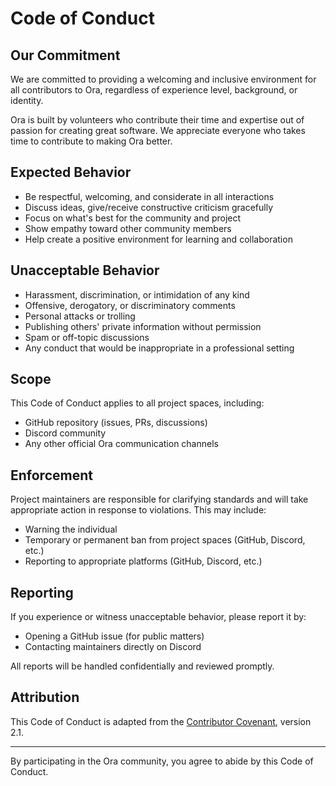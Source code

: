 # Code of Conduct

## Our Commitment

We are committed to providing a welcoming and inclusive environment for all contributors to Ora, regardless of experience level, background, or identity.

Ora is built by volunteers who contribute their time and expertise out of passion for creating great software. We appreciate everyone who takes time to contribute to making Ora better.

## Expected Behavior

- Be respectful, welcoming, and considerate in all interactions
- Discuss ideas, give/receive constructive criticism gracefully
- Focus on what's best for the community and project
- Show empathy toward other community members
- Help create a positive environment for learning and collaboration

## Unacceptable Behavior

- Harassment, discrimination, or intimidation of any kind
- Offensive, derogatory, or discriminatory comments
- Personal attacks or trolling
- Publishing others' private information without permission
- Spam or off-topic discussions
- Any conduct that would be inappropriate in a professional setting

## Scope

This Code of Conduct applies to all project spaces, including:
- GitHub repository (issues, PRs, discussions)
- Discord community
- Any other official Ora communication channels

## Enforcement

Project maintainers are responsible for clarifying standards and will take appropriate action in response to violations. This may include:
- Warning the individual
- Temporary or permanent ban from project spaces  (GitHub, Discord, etc.)
- Reporting to appropriate platforms (GitHub, Discord, etc.)

## Reporting

If you experience or witness unacceptable behavior, please report it by:
- Opening a GitHub issue (for public matters)
- Contacting maintainers directly on Discord

All reports will be handled confidentially and reviewed promptly.

## Attribution

This Code of Conduct is adapted from the [Contributor Covenant](https://www.contributor-covenant.org/), version 2.1.

---

By participating in the Ora community, you agree to abide by this Code of Conduct.
